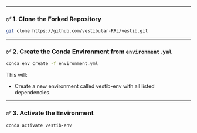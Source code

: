 
---

### ✅ 1. Clone the Forked Repository

```bash
git clone https://github.com/vestibular-RRL/vestib.git
```

---

### ✅ 2. Create the Conda Environment from `environment.yml`

```bash
conda env create -f environment.yml
```

This will:

* Create a new environment called vestib-env with all listed dependencies.

---

### ✅ 3. Activate the Environment

```bash
conda activate vestib-env
```

